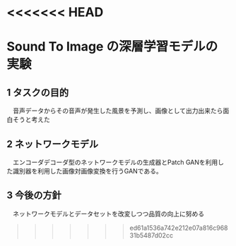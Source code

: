 <<<<<<< HEAD
=======
# Sound To Image の深層学習モデルの実験

## 1 タスクの目的
　音声データからその音声が発生した風景を予測し、画像として出力出来たら面白そうと考えた

## 2 ネットワークモデル
　エンコーダデコーダ型のネットワークモデルの生成器とPatch GANを利用した識別器を利用した画像対画像変換を行うGANである。

## 3 今後の方針
　ネットワークモデルとデータセットを改変しつつ品質の向上に努める
>>>>>>> ed61a1536a742e212e07a816c96831b5487d02cc
